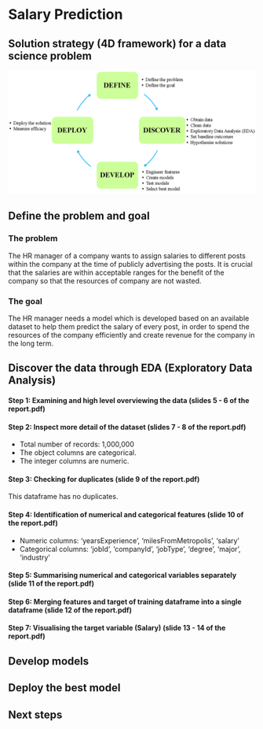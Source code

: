 # Salary Prediction

## Solution strategy (4D framework) for a data science problem
![4D framework](/images/4Dframework.png)
## Define the problem and goal
### The problem
The HR manager of a company wants to assign salaries to different posts within the company at the time of publicly advertising the posts. It is crucial that the salaries are within acceptable ranges for the benefit of the company so that the resources of company are not wasted.

### The goal
The HR manager needs a model which is developed based on an available dataset to help them predict the salary of every post, in order to spend the resources of the company efficiently and create revenue for the company in the long term.
## Discover the data through EDA (Exploratory Data Analysis)
#### Step 1: Examining and high level overviewing the data (slides 5 - 6 of the report.pdf)
#### Step 2: Inspect more detail of the dataset (slides 7 - 8 of the report.pdf)
* Total number of records: 1,000,000
* The object columns are categorical.
* The integer columns are numeric.
#### Step 3: Checking for duplicates (slide 9 of the report.pdf)
This dataframe has no duplicates.
#### Step 4: Identification of numerical and categorical features (slide 10 of the report.pdf)
* Numeric columns: ‘yearsExperience’, ‘milesFromMetropolis’, ‘salary’
* Categorical columns: ‘jobId’, ‘companyId’, ‘jobType’, ‘degree’, ‘major’, ‘industry’
#### Step 5: Summarising numerical and categorical variables separately (slide 11 of the report.pdf)
#### Step 6: Merging features and target of training dataframe into a single dataframe (slide 12 of the report.pdf)
#### Step 7: Visualising the target variable (Salary) (slide 13 - 14 of the report.pdf)


## Develop models
## Deploy the best model
## Next steps
